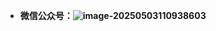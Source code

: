 - **微信公众号：![image-20250503110938603](/Users/fangchen/Github/Web3完全指南/0、Welcome.assets/image-20250503110938603.png)**



